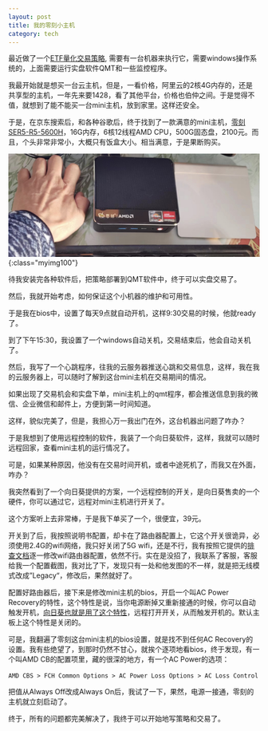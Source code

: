 ```yaml
---
layout: post
title: 我的零刻小主机
category: tech
---
```


最近做了一个[ETF量化交易策略](https://github.com/piginzoo/quant_research/tree/main/dingtou/dingtou/iquant), 需要有一台机器来执行它，需要windows操作系统的，上面需要运行实盘软件QMT和一些监控程序。

我最开始就是想买一台云主机，但是，一看价格，阿里云的2核4G内存的，还是共享型的主机，一年先来要1428，看了其他平台，价格也伯仲之间。于是觉得不值，就想到了能不能买一台mini主机，放到家里。这样还安全。

于是，在京东搜索后，和各种谷歌后，终于找到了一款满意的mini主机，[零刻SER5-R5-5600H](https://item.jd.com/10063411447702.html)，16G内存，6核12线程AMD CPU，500G固态盘，2100元。而且，个头非常非常小，大概只有饭盒大小。相当满意，于是果断购买。

![](/images/20230221/1676990998201.jpg){:class="myimg100"}

待我安装完各种软件后，把策略部署到QMT软件中，终于可以实盘交易了。

然后，我就开始考虑，如何保证这个小机器的维护和可用性。

于是我在bios中，设置了每天9点就自动开机，这样9:30交易的时候，他就ready了。

到了下午15:30，我设置了一个windows自动关机，交易结束后，他会自动关机了。

然后，我写了一个心跳程序，往我的云服务器推送心跳和交易信息，这样，我在我的云服务器上，可以随时了解到这台mini主机在交易期间的情况。

如果出现了交易机会和实盘下单，mini主机上的qmt程序，都会推送信息到我的微信、企业微信和邮件上，方便到第一时间知道。

这样，貌似完美了，但是，我担心万一我出门在外，这台机器出问题了咋办？

于是我想到了使用远程控制的软件，我装了一个向日葵软件，这样，我就可以随时远程回家，查看mini主机的运行情况了。

可是，如果某种原因，他没有在交易时间开机，或者中途死机了，而我又在外面，咋办？

我突然看到了一个向日葵提供的方案，一个远程控制的开关，是向日葵售卖的一个硬件，你可以通过它，远程对mini主机进行开关了。

这个方案听上去非常棒，于是我下单买了一个，很便宜，39元。

开关到了后，我按照说明书配置，却卡在了路由器配置上，它这个开关很诡异，必须使用2.4G的wifi网络，我只好关闭了5G wifi，还是不行，我有按照它提供的[排查文档](https://sunlogin.oray.com/news/17453.html )逐一修改wifi路由器配置，依然不行。实在是没招了，我联系了客服，客服给我一个配置截图，我对比了下，发现只有一处和他发图的不一样，就是把无线模式改成”Legacy“，修改后，果然就好了。

配置好路由器后，接下来是修改mini主机的bios，开启一个叫AC Power Recovery的特性，这个特性是说，当你电源断掉又重新接通的时候，你可以自动触发开机，[向日葵也就是用了这个特性](https://service.oray.com/question/6178.html )，远程打开开关，从而触发开机的。默认主板上这个特性是关闭的。

可是，我翻遍了零刻这台mini主机的bios设置，就是找不到任何AC Recovery的设置。我有些绝望了，到那时仍然不甘心，就挨个逐项地看bios，终于发现，有一个叫AMD CB的配置项里，藏的很深的地方，有一个AC Power的选项：

`AMD CBS > FCH Common Options > AC Power Loss Options > AC Loss Control`

把值从Always Off改成Always On后，我试了一下，果然，电源一接通，零刻的主机就立刻启动了。

终于，所有的问题都完美解决了，我终于可以开始地写策略和交易了。



